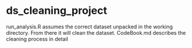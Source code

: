ds_cleaning_project
===================
run_analysis.R assumes the correct dataset unpacked in the working directory. From there it will clean the dataset.
CodeBook.md describes the cleaning process in detail